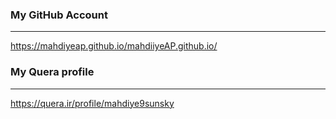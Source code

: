### My GitHub Account
---
https://mahdiyeap.github.io/mahdiiyeAP.github.io/

### My Quera profile
---
https://quera.ir/profile/mahdiye9sunsky
